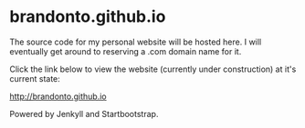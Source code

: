 brandonto.github.io
===================

The source code for my personal website will be hosted here. I will
eventually get around to reserving a .com domain name for it.

Click the link below to view the website (currently under construction)
at it's current state:

http://brandonto.github.io

Powered by Jenkyll and Startbootstrap.
